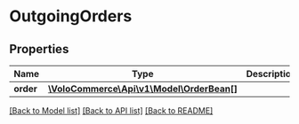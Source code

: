 # OutgoingOrders

## Properties
Name | Type | Description | Notes
------------ | ------------- | ------------- | -------------
**order** | [**\VoloCommerce\Api\v1\Model\OrderBean[]**](OrderBean.md) |  | [optional] 

[[Back to Model list]](../README.md#documentation-for-models) [[Back to API list]](../README.md#documentation-for-api-endpoints) [[Back to README]](../README.md)


